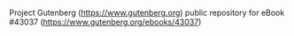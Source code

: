 Project Gutenberg (https://www.gutenberg.org) public repository for eBook #43037 (https://www.gutenberg.org/ebooks/43037)
